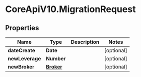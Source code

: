 # CoreApiV10.MigrationRequest

## Properties
Name | Type | Description | Notes
------------ | ------------- | ------------- | -------------
**dateCreate** | **Date** |  | [optional] 
**newLeverage** | **Number** |  | [optional] 
**newBroker** | [**Broker**](Broker.md) |  | [optional] 


